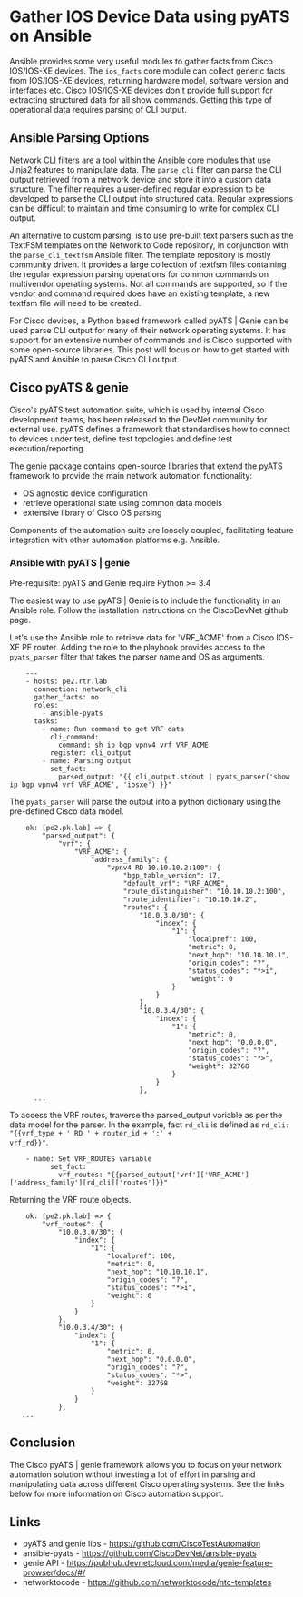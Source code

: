 # Gather IOS Device Data using pyATS on Ansible
Ansible provides some very useful modules to gather facts from Cisco IOS/IOS-XE devices. The <code>ios_facts</code> core module can collect generic facts from IOS/IOS-XE devices, returning hardware model, software version and interfaces etc. Cisco IOS/IOS-XE devices don't provide full support for extracting structured data for all show commands. Getting this type of operational data requires parsing of CLI output.

## Ansible Parsing Options
Network CLI filters are a tool within the Ansible core modules that use Jinja2 features to manipulate data. The <code>parse_cli</code> filter can parse the CLI output retrieved from a network device and store it into a custom data structure. The filter requires a user-defined regular expression to be developed to parse the CLI output into structured data. Regular expressions can be difficult to maintain and time consuming to write for complex CLI output.

An alternative to custom parsing, is to use pre-built text parsers such as the TextFSM templates on the Network to Code repository, in conjunction with the <code>parse_cli_textfsm</code> Ansible filter. The template repository is mostly community driven. It provides a large collection of textfsm files containing the regular expression parsing operations for common commands on multivendor operating systems. Not all commands are supported, so if the vendor and command required does have an existing template, a new textfsm file will need to be created.

For Cisco devices, a Python based framework called pyATS | Genie can be used parse CLI output for many of their network operating systems. It has support for an extensive number of commands and is Cisco supported with some open-source libraries. This post will focus on how to get started with pyATS and Ansible to parse Cisco CLI output.

## Cisco pyATS & genie
Cisco's pyATS test automation suite, which is used by internal Cisco development teams, has been released to the DevNet community for external use. pyATS defines a framework that standardises how to connect to devices under test, define test topologies and define test execution/reporting. 

The genie package contains open-source libraries that extend the pyATS framework to provide the main network automation functionality:

* OS agnostic device configuration
* retrieve operational state using common data models
* extensive library of Cisco OS parsing

Components of the automation suite are loosely coupled, facilitating feature integration with other automation platforms e.g. Ansible. 

### Ansible with pyATS | genie
Pre-requisite: pyATS and Genie require Python >= 3.4 

The easiest way to use pyATS | Genie is to include the functionality in an Ansible role. Follow the installation instructions on the CiscoDevNet github page.

Let's use the Ansible role to retrieve data for 'VRF_ACME' from a Cisco IOS-XE PE router. Adding the role to the playbook provides access to the <code>pyats_parser</code> filter that takes the parser name and OS as arguments.

        ---
        - hosts: pe2.rtr.lab
          connection: network_cli
          gather_facts: no
          roles:
            - ansible-pyats
          tasks:
            - name: Run command to get VRF data
              cli_command:
                command: sh ip bgp vpnv4 vrf VRF_ACME
              register: cli_output
            - name: Parsing output
              set_fact:
                parsed_output: "{{ cli_output.stdout | pyats_parser('show ip bgp vpnv4 vrf VRF_ACME', 'iosxe') }}"

The <code>pyats_parser</code> will parse the output into a python dictionary using the pre-defined Cisco data model.  

        ok: [pe2.pk.lab] => {
            "parsed_output": {
                "vrf": {
                    "VRF_ACME": {
                        "address_family": {
                            "vpnv4 RD 10.10.10.2:100": {
                                "bgp_table_version": 17,
                                "default_vrf": "VRF_ACME",
                                "route_distinguisher": "10.10.10.2:100",
                                "route_identifier": "10.10.10.2",
                                "routes": {
                                    "10.0.3.0/30": {
                                        "index": {
                                            "1": {
                                                "localpref": 100,
                                                "metric": 0,
                                                "next_hop": "10.10.10.1",
                                                "origin_codes": "?",
                                                "status_codes": "*>i",
                                                "weight": 0
                                            }
                                        }
                                    },
                                    "10.0.3.4/30": {
                                        "index": {
                                            "1": {
                                                "metric": 0,
                                                "next_hop": "0.0.0.0",
                                                "origin_codes": "?",
                                                "status_codes": "*>",
                                                "weight": 32768
                                            }
                                        }
                                    },
          ...                          

To access the VRF routes, traverse the parsed_output variable as per the data model for the parser. 
In the example, fact <code>rd_cli</code> is defined as <code>rd_cli: "{{vrf_type + ' RD ' + router_id + ':' + vrf_rd}}"</code>. 

        - name: Set VRF_ROUTES variable
              set_fact:
                vrf_routes: "{{parsed_output['vrf']['VRF_ACME']['address_family'][rd_cli]['routes']}}"

Returning the VRF route objects.

        ok: [pe2.pk.lab] => {
            "vrf_routes": {
                "10.0.3.0/30": {
                    "index": {
                        "1": {
                            "localpref": 100,
                            "metric": 0,
                            "next_hop": "10.10.10.1",
                            "origin_codes": "?",
                            "status_codes": "*>i",
                            "weight": 0
                        }
                    }
                },
                "10.0.3.4/30": {
                    "index": {
                        "1": {
                            "metric": 0,
                            "next_hop": "0.0.0.0",
                            "origin_codes": "?",
                            "status_codes": "*>",
                            "weight": 32768
                        }
                    }
                },
       ...         

## Conclusion 
The Cisco pyATS | genie framework allows you to focus on your network automation solution without investing a lot of effort in parsing and manipulating data across different Cisco operating systems. See the links below for more information on Cisco automation support.  

## Links
* pyATS and genie libs - https://github.com/CiscoTestAutomation
* ansible-pyats - https://github.com/CiscoDevNet/ansible-pyats
* genie API - https://pubhub.devnetcloud.com/media/genie-feature-browser/docs/#/
* networktocode - https://github.com/networktocode/ntc-templates
